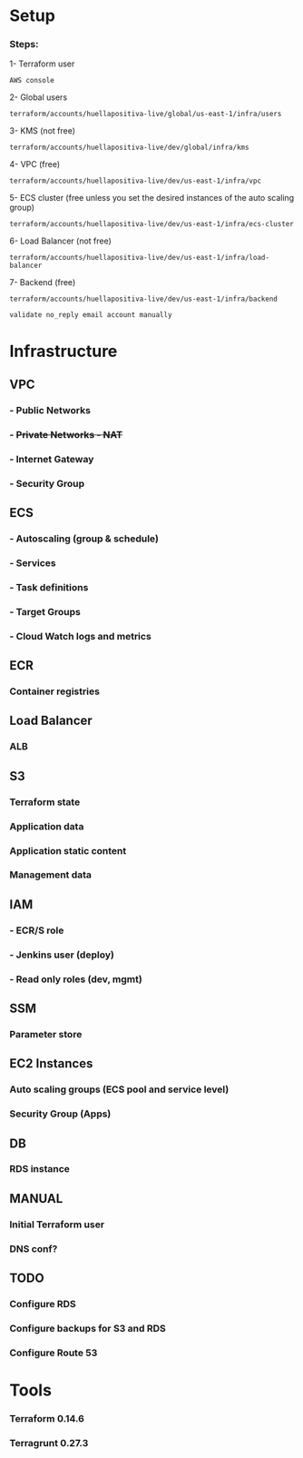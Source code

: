 # Setup 

### Steps:

1- Terraform user

    AWS console

2- Global users

    terraform/accounts/huellapositiva-live/global/us-east-1/infra/users

3- KMS (not free)

    terraform/accounts/huellapositiva-live/dev/global/infra/kms

4- VPC (free)

    terraform/accounts/huellapositiva-live/dev/us-east-1/infra/vpc

5- ECS cluster (free unless you set the desired instances of the auto scaling group)

    terraform/accounts/huellapositiva-live/dev/us-east-1/infra/ecs-cluster

6- Load Balancer (not free)

    terraform/accounts/huellapositiva-live/dev/us-east-1/infra/load-balancer

7- Backend (free)

    terraform/accounts/huellapositiva-live/dev/us-east-1/infra/backend
    
    validate no_reply email account manually

# Infrastructure

## VPC
### - Public Networks
### - ~~Private Networks - NAT~~
### - Internet Gateway
### - Security Group

## ECS
### - Autoscaling (group & schedule)
### - Services
### - Task definitions
### - Target Groups
### - Cloud Watch logs and metrics

## ECR
### Container registries

## Load Balancer
### ALB

## S3
### Terraform state
### Application data
### Application static content
### Management data

## IAM
### - ECR/S role
### - Jenkins user (deploy)
### - Read only roles (dev, mgmt)

## SSM
### Parameter store


## EC2 Instances
### Auto scaling groups (ECS pool and service level)
### Security Group (Apps)


## DB
### RDS instance


## MANUAL

### Initial Terraform user

### DNS conf?

## TODO

### Configure RDS

### Configure backups for S3 and RDS

### Configure Route 53

# Tools

### Terraform 0.14.6

### Terragrunt 0.27.3